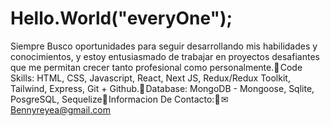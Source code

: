
# Hello.World("everyOne");


Siempre Busco oportunidades para seguir desarrollando mis habilidades y conocimientos, y estoy entusiasmado de trabajar en proyectos desafiantes que me permitan crecer tanto profesional como personalmente.🔌 Code Skills: HTML, CSS, Javascript, React, Next JS, Redux/Redux Toolkit, Tailwind, Express, Git + Github.🔌 Database: MongoDB - Mongoose, Sqlite, PosgreSQL, Sequelize🔌 Informacion De Contacto:🔻 ✉ Bennyreyea@gmail.com

